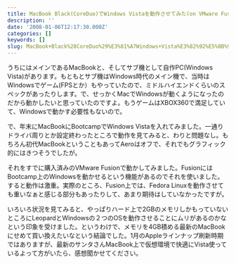 ```yaml
---
title: MacBook Black(CoreDuo)でWindows Vistaを動作させてみた(on VMware Fusion)
description: ''
date: '2008-01-06T12:17:30.000Z'
categories: []
keywords: []
slug: MacBook+Black%28CoreDuo%29%E3%81%A7Windows+Vista%E3%82%92%E5%8B%95%E4%BD%9C%E3%81%95%E3%81%9B%E3%81%A6%E3%81%BF%E3%81%9F%28on+VMware+Fusion%29
---
```

うちにはメインであるMacBookと、そしてサブ機として自作PC(Windows Vista)があります。もともとサブ機はWindows時代のメイン機で、当時はWindowsでゲーム(FPSとか）もやっていたので、ミドルハイエンドくらいのスペックがあったりします。で、せっかくMacでWindowsが動くようになったのだから動かしたいと思っていたのですよ。もうゲームはXBOX360で満足していて、Windowsで動かす必要性もないので。

で、年末にMacBookにBootcampでWindows Vistaを入れてみました。一通りドライバ周りとか設定終わったところで動作を見てみると、わりと問題なし。もちろん初代MacBookということもあってAeroはオフで、それでもグラフィック的にはきつそうでしたが。

それをすでに購入済みのVMware Fusionで動かしてみました。FusionにはBootcamp上のWindowsを動かせるという機能があるのでそれを使いました。すると動作は激重。実際のところ、Fusion上では、Fedora Linuxを動作させても重いなぁと感じる部分もあったりして、あまり期待はしていなかったですが。

いろいろ状況を見てみると、やっぱりハード上で2GBのメモリしかもっていないところにLeopardとWindowsの２つのOSを動作させることにムリがあるのかなという印象を受けました。というわけで、メモリを4GB積める最新のMacBookにせめて買い換えたいなという結論でした。1月のAppleラインナップ刷新時期ではありますが、最新のサンタさんMacBook上で仮想環境で快適にVista使っているよって方がいたら、感想聞かせてください。